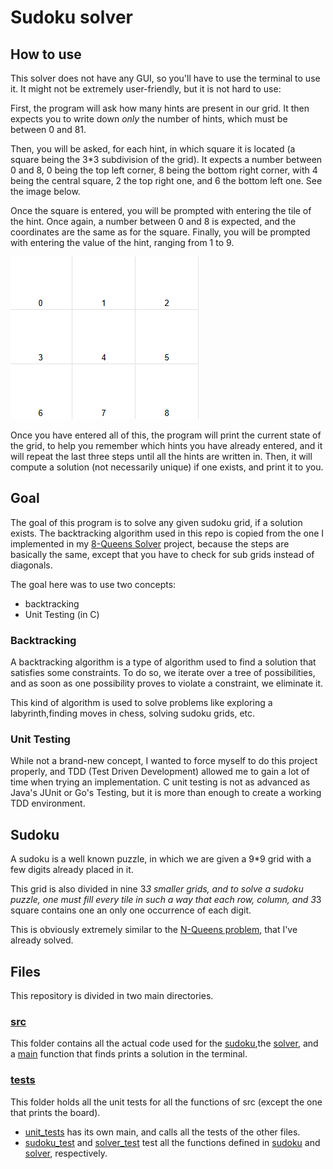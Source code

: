 # Sudoku solver

## How to use

This solver does not have any GUI, so you'll have to use the terminal to use it.
It might not be extremely user-friendly, but it is not hard to use:

First, the program will ask how many hints are present in our grid. It then expects you to write down *only* the number of hints, which must be between 0 and 81.

Then, you will be asked, for each hint, in which square it is located (a square being the 3*3 subdivision of the grid). It expects a number between 0 and 8, 0 being the top left corner, 8 being the bottom right corner, with 4 being the central square, 2 the top right one, and 6 the bottom left one. See the image below.

Once the square is entered, you will be prompted with entering the tile of the hint. Once again, a number between 0 and 8 is expected, and the coordinates are the same as for the square.
Finally, you will be prompted with entering the value of the hint, ranging from 1 to 9.

[![Grid coordinates](./Coordinates.png "Grid coordinates")](./Coordinates.png "Grid coordinates")

Once you have entered all of this, the program will print the current state of the grid, to help you remember which hints you have already entered, and it will repeat the last three steps until all the hints are written in.
Then, it will compute a solution (not necessarily unique) if one exists, and print it to you.

## Goal

The goal of this program is to solve any given sudoku grid, if a solution exists.
The backtracking algorithm used in this repo is copied from the one I implemented in my [8-Queens Solver](https://github.com/Sanegv/8-Queens-Solver) project, because the steps are basically the same, except that you have to check for sub grids instead of diagonals.

The goal here was to use two concepts:
- backtracking
- Unit Testing (in C)

### Backtracking

A backtracking algorithm is a type of algorithm used to find a solution that satisfies some constraints.
To do so, we iterate over a tree of possibilities, and as soon as one possibility proves to violate a constraint, we eliminate it.

This kind of algorithm is used to solve problems like exploring a labyrinth,finding moves in chess, solving sudoku grids, etc.

### Unit Testing

While not a brand-new concept, I wanted to force myself to do this project properly, and TDD (Test Driven Development) allowed me to gain a lot of time when trying an implementation.
C unit testing is not as advanced as Java's JUnit or Go's Testing, but it is more than enough to create a working TDD environment.

## Sudoku

A sudoku is a well known puzzle, in which we are given a 9*9 grid with a few digits already placed in it.

This grid is also divided in nine 3*3 smaller grids, and to solve a sudoku puzzle, one must fill every tile in such a way that each row, column, and 3*3 square contains one an only one occurrence of each digit.

This is obviously extremely similar to the [N-Queens problem](https://github.com/Sanegv/N-Queens-Solver), that I've already solved. 

## Files

This repository is divided in two main directories.

### [src](./src)

This folder contains all the actual code used for the [sudoku](./src/sudoku.h),the [solver](./src/solver.h), and a [main](./src/main.c) function that finds prints a solution in the terminal.

### [tests](./tests)

This folder holds all the unit tests for all the functions of src 
(except the one that prints the board).

- [unit_tests](./tests/unit_tests.c) has its own main, and calls all the tests of the other files.
- [sudoku_test](./tests/sudoku_test.h) and [solver_test](./tests/solver_test.h) test all the functions defined in [sudoku](./src/sudoku.h) and [solver](./src/solver.h), respectively.